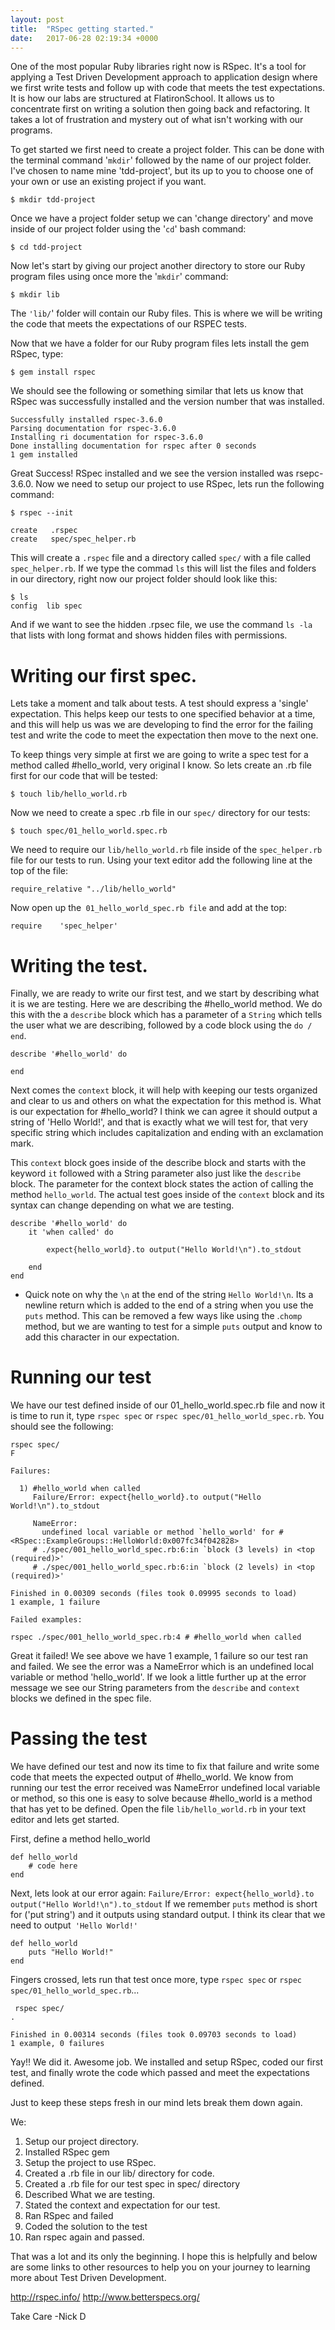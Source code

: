 ```yaml
---
layout: post
title:  "RSpec getting started."
date:   2017-06-28 02:19:34 +0000
---
```


One of the most popular Ruby libraries right now is RSpec. It's a tool for applying a Test Driven Development approach to application design where we first write tests and follow up with code that meets the test expectations. It is how our labs are structured at FlatironSchool. It allows us to concentrate first on writing a solution then going back and refactoring. It takes a lot of frustration and mystery out of what isn't working with our programs.

To get started we first need to create a project folder. This can be done with the terminal command '`mkdir`' followed by the name of our project folder. I've chosen to name mine 'tdd-project', but its up to you to choose one of your own or use an existing project if you want.

`$ mkdir tdd-project`

Once we have a project folder setup we can 'change directory' and move inside of our project folder using the '`cd`' bash command:

`$ cd tdd-project`

Now let's start by giving our project another directory to store our Ruby program files using once more the '`mkdir`' command:

```
$ mkdir lib
```

The `'lib/`' folder will contain our Ruby files. This is where we will be writing the code that meets the expectations of our RSPEC tests. 

Now that we have a folder for our Ruby program files lets install the gem RSpec, type: 

`$ gem install rspec`

We should see the following or something similar that lets us know that RSpec was successfully installed and the version number that was installed.

```
Successfully installed rspec-3.6.0
Parsing documentation for rspec-3.6.0
Installing ri documentation for rspec-3.6.0
Done installing documentation for rspec after 0 seconds
1 gem installed
```

Great Success! RSpec installed and we see the version installed was rsepc-3.6.0. Now we need to setup our project to use RSpec, lets run the following command:

`$ rspec --init`

```
create   .rspec
create   spec/spec_helper.rb
```

This will create a `.rspec` file and a directory called `spec/` with a file called `spec_helper.rb`. If we type the commad `ls` this will list the files and folders in our directory, right now our project folder should look like this:

```
$ ls
config	lib	spec
```

And if we want to see the hidden .rpsec file, we use the command `ls -la` that lists with long format and shows hidden files with permissions.

# Writing our first spec.
Lets take a moment and talk about tests. A test should express a 'single' expectation. This helps keep our tests to one specified behavior at a time, and this will help us was we are developing to find the error for the failing test and write the code to meet the expectation then move to the next one.

To keep things very simple at first we are going to write a spec test for a method called #hello_world, very original I know. So lets create an .rb file first for our code that will be tested:

`$ touch lib/hello_world.rb`

Now we need to create a spec .rb file in our `spec/` directory for our tests:

`$ touch spec/01_hello_world.spec.rb`

We need to require our `lib/hello_world.rb` file inside of the `spec_helper.rb` file for our tests to run. Using your text editor add the following line at the top of the file:

`require_relative "../lib/hello_world"`

Now open up the` 01_hello_world_spec.rb file` and add at the top:

`require	'spec_helper'`

# Writing the test.

Finally, we are ready to write our first test, and we start by describing what it is we are testing. Here we are describing the #hello_world method. We do this with the a `describe` block which has a parameter of a `String` which tells the user what we are describing, followed by a code block using the `do / end`. 

```
describe '#hello_world' do

end
```

Next comes the `context` block, it will help with keeping our tests organized and clear to us and others on what the expectation for this method is. What is our expectation for #hello_world? I think we can agree it should output a string of 'Hello World!', and that is exactly what we will test for, that very specific string which includes capitalization and ending with an exclamation mark.

This `context` block goes inside of the describe block and starts with the keyword `it` followed with a String parameter also just like the `describe` block. The parameter for the context block states the action of calling the method `hello_world`. The actual test goes inside of the `context` block and its syntax can change depending on what we are testing. 

```
describe '#hello_world' do
	it 'when called' do
		
		expect{hello_world}.to output("Hello World!\n").to_stdout

	end
end
```

* Quick note on why the `\n` at the end of the string `Hello World!\n`. Its a newline return which is added to the end of a string when you use the `puts` method. This can be removed a few ways like using the .`chomp` method, but we are wanting to test for a simple `puts` output and know to add this character in our expectation.

# Running our test

We have our test defined inside of our 01_hello_world.spec.rb file and now it is time to run it, type `rspec spec` or `rspec spec/01_hello_world_spec.rb`. You should see the following:

```
rspec spec/
F

Failures:

  1) #hello_world when called
     Failure/Error: expect{hello_world}.to output("Hello World!\n").to_stdout
     
     NameError:
       undefined local variable or method `hello_world' for #<RSpec::ExampleGroups::HelloWorld:0x007fc34f042828>
     # ./spec/001_hello_world_spec.rb:6:in `block (3 levels) in <top (required)>'
     # ./spec/001_hello_world_spec.rb:6:in `block (2 levels) in <top (required)>'

Finished in 0.00309 seconds (files took 0.09995 seconds to load)
1 example, 1 failure

Failed examples:

rspec ./spec/001_hello_world_spec.rb:4 # #hello_world when called
```

Great it failed! We see above we have 1 example, 1 failure so our test ran and failed. We see the error was a NameError which is an undefined local variable or method 'hello_world'. If we look a little further up at the error message we see our String parameters from the `describe` and `context `blocks we defined in the spec file.

# Passing the test
We have defined our test and now its time to fix that failure and write some code that meets the expected output of #hello_world. We know from running our test the error received was NameError undefined local variable or method, so this one is easy to solve because #hello_world is a method that has yet to be defined. Open the file `lib/hello_world.rb` in your text editor and lets get started.

First, define a method hello_world

```
def hello_world
	# code here
end
```

Next, lets look at our error again: `Failure/Error: expect{hello_world}.to output("Hello World!\n").to_stdout` If we remember `puts` method is short for ('put string') and it outputs using standard output. I think its clear that we need to output` 'Hello World!'`

```
def hello_world
	puts "Hello World!"
end
```

Fingers crossed, lets run that test once more, type `rspec spec` or `rspec spec/01_hello_world_spec.rb`...

```
 rspec spec/
.

Finished in 0.00314 seconds (files took 0.09703 seconds to load)
1 example, 0 failures
```

Yay!! We did it. Awesome job. We installed and setup RSpec, coded our first test, and finally wrote the code which passed and meet the expectations defined. 

Just to keep these steps fresh in our mind lets break them down again.

We:
1. Setup our project directory.
2. Installed RSpec gem
3. Setup the project to use RSpec.
4. Created a .rb file in our lib/ directory for code.
5. Created a .rb file for our test spec in spec/ directory
6. Described What we are testing.
7. Stated the context and expectation for our test.
8. Ran RSpec and failed
9. Coded the solution to the test
10. Ran rspec again and passed.

That was a lot and its only the beginning. I hope this is helpfully and below are some links to other resources to help you on your journey to learning more about Test Driven Development.

http://rspec.info/ 
http://www.betterspecs.org/

Take Care
-Nick D






